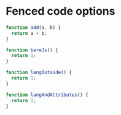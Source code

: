 # Fenced code options

```js show
function add(a, b) {
  return a + b;
}
```

```js
function bareJs() {
  return 1;
}
```

```js show
function langOutside() {
  return 1;
}
```

```js show=false whatever
function langAndAttributes() {
  return 1;
}
```
